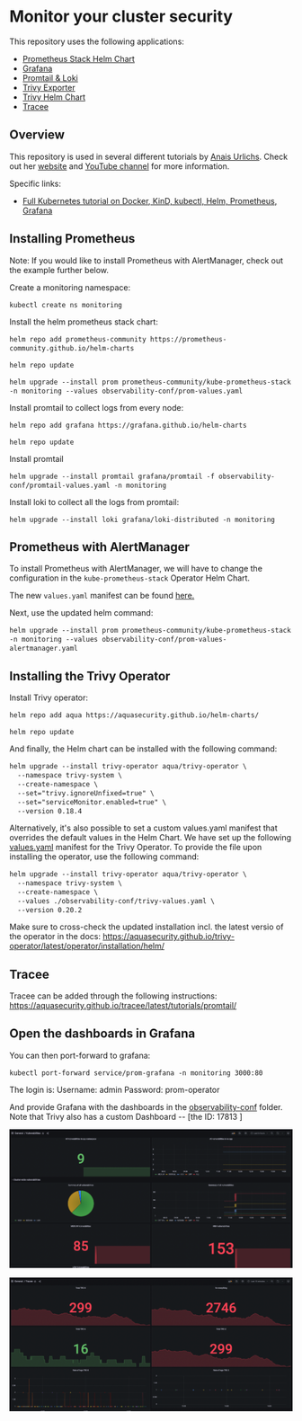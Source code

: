 # Monitor your cluster security

This repository uses the following applications:
- [Prometheus Stack Helm Chart](https://github.com/prometheus-community/helm-charts/tree/main/charts/kube-prometheus-stack)
- [Grafana](https://grafana.com/)
- [Promtail & Loki](https://grafana.com/oss/loki/)
- [Trivy Exporter](https://github.com/giantswarm/starboard-exporter)
- [Trivy Helm Chart](https://github.com/aquasecurity/trivy-operator)
- [Tracee](https://github.com/aquasecurity/tracee)

## Overview

This repository is used in several different tutorials by [Anais Urlichs](https://github.com/AnaisUrlichs).
Check out her [website](https://anaisurl.com/) and [YouTube channel](https://www.youtube.com/c/AnaisUrlichs) for more information.

Specific links:
-  [Full Kubernetes tutorial on Docker, KinD, kubectl, Helm, Prometheus, Grafana](https://youtu.be/SeQevrW176A?si=wRS41uoMvmeO4DmU)

## Installing Prometheus 

Note: If you would like to install Prometheus with AlertManager, check out the example further below.

Create a monitoring namespace:
```
kubectl create ns monitoring
```

Install the helm prometheus stack chart:

```
helm repo add prometheus-community https://prometheus-community.github.io/helm-charts
```

```
helm repo update
```

```
helm upgrade --install prom prometheus-community/kube-prometheus-stack -n monitoring --values observability-conf/prom-values.yaml
```

Install promtail to collect logs from every node:

```
helm repo add grafana https://grafana.github.io/helm-charts
```

```
helm repo update
```

Install promtail

```
helm upgrade --install promtail grafana/promtail -f observability-conf/promtail-values.yaml -n monitoring
```

Install loki to collect all the logs from promtail:
```
helm upgrade --install loki grafana/loki-distributed -n monitoring
```

## Prometheus with AlertManager

To install Prometheus with AlertManager, we will have to change the configuration in the `kube-prometheus-stack` Operator Helm Chart.

The new `values.yaml` manifest can be found [here.](./observability-conf/prom-values-alertmanager.yaml)

Next, use the updated helm command:
```
helm upgrade --install prom prometheus-community/kube-prometheus-stack -n monitoring --values observability-conf/prom-values-alertmanager.yaml
```

## Installing the Trivy Operator

Install Trivy operator:
```
helm repo add aqua https://aquasecurity.github.io/helm-charts/
```

```
helm repo update
```

And finally, the Helm chart can be installed with the following command:

```
helm upgrade --install trivy-operator aqua/trivy-operator \
  --namespace trivy-system \
  --create-namespace \
  --set="trivy.ignoreUnfixed=true" \
  --set="serviceMonitor.enabled=true" \
  --version 0.18.4
```

Alternatively, it's also possible to set a custom values.yaml manifest that overrides the default values in the Helm Chart. We have set up the following [values.yaml](./observability-conf/trivy-values.yaml) manifest for the Trivy Operator. To provide the file upon installing the operator, use the following command:
```
helm upgrade --install trivy-operator aqua/trivy-operator \
  --namespace trivy-system \
  --create-namespace \
  --values ./observability-conf/trivy-values.yaml \
  --version 0.20.2
```

Make sure to cross-check the updated installation incl. the latest versio  of the operator in the docs: https://aquasecurity.github.io/trivy-operator/latest/operator/installation/helm/

## Tracee

Tracee can be added through the following instructions: https://aquasecurity.github.io/tracee/latest/tutorials/promtail/

## Open the dashboards in Grafana

You can then port-forward to grafana:
```
kubectl port-forward service/prom-grafana -n monitoring 3000:80
```

The login is:
    Username: admin
    Password: prom-operator

And provide Grafana with the dashboards in the [observability-conf](./observability-conf/) folder.
Note that Trivy also has a custom Dashboard -- [the ID: 17813 ]

![Vulnerability stats](./assets/vulnerabilities.png)

![Tracee logs](./assets/traceelogs.png)
